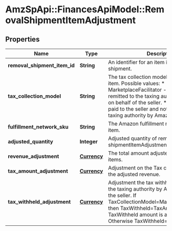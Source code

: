 # AmzSpApi::FinancesApiModel::RemovalShipmentItemAdjustment

## Properties
Name | Type | Description | Notes
------------ | ------------- | ------------- | -------------
**removal_shipment_item_id** | **String** | An identifier for an item in a removal shipment. | [optional] 
**tax_collection_model** | **String** | The tax collection model applied to the item.  Possible values:  * MarketplaceFacilitator - Tax is withheld and remitted to the taxing authority by Amazon on behalf of the seller.  * Standard - Tax is paid to the seller and not remitted to the taxing authority by Amazon. | [optional] 
**fulfillment_network_sku** | **String** | The Amazon fulfillment network SKU for the item. | [optional] 
**adjusted_quantity** | **Integer** | Adjusted quantity of removal shipmentItemAdjustment items. | [optional] 
**revenue_adjustment** | [**Currency**](Currency.md) | The total amount adjusted for disputed items. | [optional] 
**tax_amount_adjustment** | [**Currency**](Currency.md) | Adjustment on the Tax collected amount on the adjusted revenue. | [optional] 
**tax_withheld_adjustment** | [**Currency**](Currency.md) | Adjustment the tax withheld and remitted to the taxing authority by Amazon on behalf of the seller. If TaxCollectionModel&#x3D;MarketplaceFacilitator, then TaxWithheld&#x3D;TaxAmount (except the TaxWithheld amount is a negative number). Otherwise TaxWithheld&#x3D;0. | [optional] 


